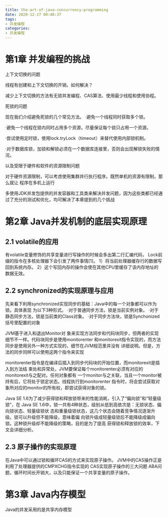 ```yaml
---
title: the-art-of-java-concurrency-programming
date: 2020-12-27 00:48:37
tags:
- 并发编程 
categories:
- 并发编程
---
```


# 第1章 并发编程的挑战

上下文切换的问题

线程有创建和上下文切换的开销，如何解决？

减少上下文切换的方法有无锁并发编程、CAS算法、使用最少线程和使用协程。

死锁的问题

现在我们介绍避免死锁的几个常见方法。
·避免一个线程同时获取多个锁。

·避免一个线程在锁内同时占用多个资源，尽量保证每个锁只占用一个资源。

·尝试使用定时锁，使用lock.tryLock（timeout）来替代使用内部锁机制。

·对于数据库锁，加锁和解锁必须在一个数据库连接里，否则会出现解锁失败的情况。

以及受限于硬件和软件的资源限制问题

对于硬件资源限制，可以考虑使用集群并行执行程序。既然单机的资源有限制，那么就让
程序在多机上运行

多使用JDK并发包提供的并发容器和工具类来解决并发问题，因为这些类都已经通过了充分的测试和优化，均可解决了本章提到的几个挑战

# 第2章 Java并发机制的底层实现原理

## 2.1 volatile的应用

有volatile变量修饰的共享变量进行写操作的时候会多出第二行汇编代码，
Lock前缀的指令在多核处理器下会引发了两件事情[1]。
1）将当前处理器缓存行的数据写回到系统内存。
2）这个写回内存的操作会使在其他CPU里缓存了该内存地址的数据无效。

## 2.2 synchronized的实现原理与应用

先来看下利用synchronized实现同步的基础：Java中的每一个对象都可以作为锁。具体表现
为以下3种形式。
·对于普通同步方法，锁是当前实例对象。
·对于静态同步方法，锁是当前类的Class对象。
·对于同步方法块，锁是Synchonized括号里配置的对象

JVM基于进入和退出Monitor对
象来实现方法同步和代码块同步，但两者的实现细节不一样。代码块同步是使用monitorenter
和monitorexit指令实现的，而方法同步是使用另外一种方式实现的，细节在JVM规范里并没有
详细说明。但是，方法的同步同样可以使用这两个指令来实现

monitorenter指令是在编译后插入到同步代码块的开始位置，而monitorexit是插入到方法结
束处和异常处，JVM要保证每个monitorenter必须有对应的monitorexit与之配对。任何对象都有
一个monitor与之关联，当且一个monitor被持有后，它将处于锁定状态。线程执行到monitorenter
指令时，将会尝试获取对象所对应的monitor的所有权，即尝试获得对象的锁。

Java SE 1.6为了减少获得锁和释放锁带来的性能消耗，引入了“偏向锁”和“轻量级锁”，在
Java SE 1.6中，锁一共有4种状态，级别从低到高依次是：无锁状态、偏向锁状态、轻量级锁状
态和重量级锁状态，这几个状态会随着竞争情况逐渐升级。锁可以升级但不能降级，意味着偏
向锁升级成轻量级锁后不能降级成偏向锁。这种锁升级却不能降级的策略，目的是为了提高
获得锁和释放锁的效率，下文会详细分析。

## 2.3 原子操作的实现原理

在Java中可以通过锁和循环CAS的方式来实现原子操作。
JVM中的CAS操作正是利用了处理器提供的CMPXCHG指令实现的
CAS实现原子操作的三大问题
ABA问题，循环时间长开销大，以及只能保证一个共享变量的原子操作。

# 第3章 Java内存模型

Java的并发采用的是共享内存模型


